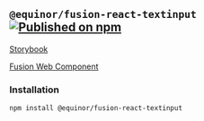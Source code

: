<!--prettier-ignore-start-->
## `@equinor/fusion-react-textinput` [![Published on npm](https://img.shields.io/npm/v/@equinor/fusion-react-textinput.svg)](https://www.npmjs.com/package/@equinor/fusion-react-textinput)

[Storybook](https://equinor.github.io/fusion-react-components/?path=/docs/input-textinput)

[Fusion Web Component](https://github.com/equinor/fusion-web-components/tree/main/packages/textinput)

### Installation
```sh
npm install @equinor/fusion-react-textinput
```

<!--prettier-ignore-end-->
